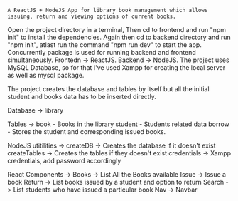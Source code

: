 `A ReactJS + NodeJS App for library book management which allows issuing, return and viewing options of current books.`

Open the project directory in a terminal,
Then cd to frontend and run "npm init" to install the dependencies.
Again then cd to backend directory and run "npm init", atlast run the command "npm run dev" to start the app.
Concurrently package is used for running backend and frontend simultaneously.
Frontedn -> ReactJS.
Backend -> NodeJS.
The project uses MySQL Database, so for that I've used Xampp for creating the local server as well as mysql package.

The project creates the database and tables by itself but all the initial student and books data has to be inserted directly.

Database -> library

Tables -> book - Books in the library
          student - Students related data
          borrow - Stores the student and corresponding issued books.

NodeJS utitilities -> createDB -> Creates the database if it doesn't exist
                      createTables -> Creates the tables if they doesn't exist
                      credentials -> Xampp credentials, add password accordingly

React Components -> Books -> List All the Books available
                    Issue -> Issue a book
                    Return -> List books issued by a student and option to return
                    Search -> List students who have issued a particular book
                    Nav -> Navbar
